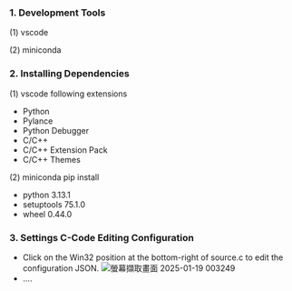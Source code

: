 ### 1. Development Tools
(1) vscode

(2) miniconda

### 2. Installing Dependencies
(1) vscode following extensions
  - Python
  - Pylance
  - Python Debugger
  - C/C++
  - C/C++ Extension Pack
  - C/C++ Themes
    
(2) miniconda pip install
  - python 3.13.1
  - setuptools 75.1.0
  - wheel 0.44.0

### 3. Settings C-Code Editing Configuration
  - Click on the Win32 position at the bottom-right of source.c to edit the configuration JSON. ![螢幕擷取畫面 2025-01-19 003249](https://github.com/user-attachments/assets/0e80c131-9a8b-4c62-b2cb-01f4e3d7a136)
  - ....
